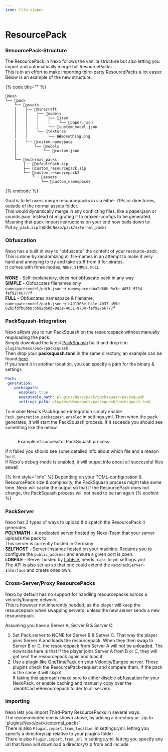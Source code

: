 ```yaml
---
icon: file-zipper
---
```


# ResourcePack

### ResourcePack-Structure

The ResourcePack in Nexo follows the vanilla structure but also letting you import and automatically merge full ResourcePacks\
This is in an effort to make importing third-party ResourcePacks a lot easier.\
Below is an example of the new structure.

{% code title="" %}
```
📁Nexo
└── 📁pack
    └── 📁assets
    │    ├── 📁minecraft
    │    │    ├── 📁models
    │    │    │    ├── 📁item
    │    │    │    │    └── 📑paper.json
    │    │    │    └── 📑custom_model.json
    │    │    └── 📁textures
    │    │         └── 🖼️something.png
    │    └── 📁custom_namespace
    │        └── 📁models
    │            └── 📑custom.json
    │  
    └── 📁external_packs
        ├── 📁DefaultPack.zip
        ├── 📁custom_resourcepack.zip
        └── 📁custom_resourcepack2
            └── 📁assets
                └── 📁custom_namespace2
```
{% endcode %}

Goal is to let users merge resourcepacks in via either ZIPs or directories, outside of the normal assets folder.\
This would dynamically merge in any conflicting files, like a paper.json or sounds.json, instead of migrating it to oraxen-configs to be generated.\
Meaning that pack-import instructions on your end now boils down to:\
Put `my_pack.zip` inside `Nexo/pack/external_packs`

### Obfuscation

Nexo has a built in way to "obfuscate" the content of your resource-pack.\
This is done by randomizing all file-names in an attempt to make it very hard and annoying to try and take stuff from it for pirates.\
It comes with three modes, `NONE`, `SIMPLE`, `FULL`\
\
**NONE** - Self-explanatory, does not obfuscate pack in any way\
**SIMPLE** - Obfuscates filenames only\
`namespace:model/path.json` -> `namespace:bba2d60b-8e3e-4051-9734-fef92766777f`\
**FULL** - Obfuscates namespace & filename;\
`namespace:model/path.json` -> `c491303e-ba1e-4037-a59d-62b5fdfb6bb8:bba2d60b-8e3e-4051-9734-fef92766777f`

### PackSquash-Integration

Nexo allows you to run PackSquash on the resourcepack without manually reuploading the pack.\
Simply download the latest [PackSquash](https://github.com/ComunidadAylas/PackSquash/releases) build and drop it in `plugins/Nexo/pack/packsquash` .\
Then drop your **packsquash.toml** in the same directory, an example can be found [here](https://gist.github.com/Boy0000/92149d2704b6086473fccb4d771c42b4).\
If you want it in another location, you can specify a path for the binary & settings

```yaml
Pack:
 generation:
    packsquash:
      enabled: true
      executable_path: plugins/Nexo/pack/packsquash/packsquash
      settings_path: plugins/Nexo/pack/packsquash/packsquash.toml
```

To enable Nexo's PackSquash-integration simply enable `Pack.generation.packsquash.enabled` in settings.yml. Then when the pack generates, it will start the PackSquash process. If it suceeds you should see somehting like the below.

<figure><img src="../.gitbook/assets/image (7).png" alt=""><figcaption><p>Example of successful PackSquash process</p></figcaption></figure>

If it failed you should see some detailed info about which file and a reason for it.\
If Nexo's debug-mode is enabled, it will output info about all successful files aswell

{% hint style="info" %}
Depending on your TOML-configuration & ResourcePack size & complexity, the PackSquash process might take some time. Nexo will cache the output so that if the ResourcePack does not change, the PackSquash process will not need to be ran again
{% endhint %}

### PackServer

Nexo has 3 types of ways to upload & dispatch the ResourcePack it generates\
**POLYMATH** - A dedicated server hosted by Nexo-Team that your server uploads the pack to\
This server is currently hosted in Germany\
**SELFHOST** - Server-Instance hosted on your machine. Requires you to configure the `public_address` and ensure a given port is open.\
**LOBFILE** - Server hosted by [LobFile](https://lobfile.com/), needs a `api_key`in settings.yml\
The API is also set up so that one could extend the `NexoPackServer-Interface` and create ones own.

### Cross-Server/Proxy ResourcePacks

Nexo by default has no support for handling resourcepacks across a velocity/bungee network.\
This is however not inherently needed, as the player will keep the resourcepack when swapping servers, unless the new server sends a new resourcepack.

Assuming you have a Server A, Server B & Server C:

1. Set Pack.server to NONE for Server B & Server C. That way the player joins Server A and loads the resourcepack. When they then swap to Server B or C, the resourcepack from Server A will not be unloaded. The downside here is that if the player joins Server A from B or C, they will get sent the resourcepack again and load it
2. Use a plugin like [OneTimePack](https://www.spigotmc.org/resources/onetimepack-avoid-double-sending-the-same-pack-bungeecord-velocity.106749/) on your Velocity/Bungee server. These plugins check the ResourcePack-request and compare them. If the pack is the same it will skip it.\
   If taking this approach make sure to either disable [obfuscation](resourcepack.md#obfuscation) for your NexoPack, or enable caching and manually copy over the .deobfCacheResourcepack folder to all servers

### Importing

Nexo lets you import Third-Party ResourcePacks in several ways.\
The recommended one is shown above, by adding a directory or .zip to \`plugins/Nexo/pack/external\_packs\`\
There is also `Plugin.import.from_location` in settings.yml, letting you specify a directory/zip relative to your plugins folder\
There is also `Plugin.import.from_url` in settings.yml, letting you specify any url that Nexo will download a directory/zip from and include
